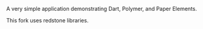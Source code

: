 A very simple application demonstrating Dart, Polymer, and Paper Elements.

This fork uses redstone libraries.